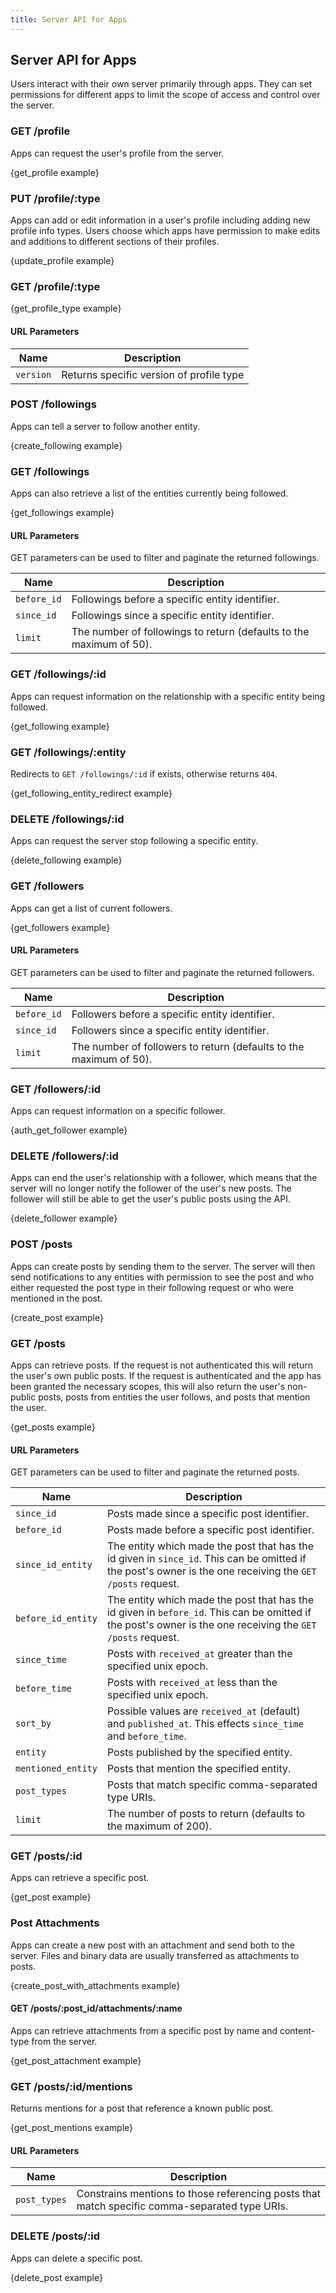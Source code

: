```yaml
---
title: Server API for Apps
---
```


## Server API for Apps

Users interact with their own server primarily through apps. They can set permissions for different apps to limit the scope of access and control over the server.

### GET /profile

Apps can request the user's profile from the server.

{get_profile example}


### PUT /profile/:type

Apps can add or edit information in a user's profile including adding new profile info types. Users choose which apps have permission to make edits and additions to different sections of their profiles.

{update_profile example}

### GET /profile/:type

{get_profile_type example}

#### URL Parameters

| Name | Description |
| ---- | ----------- |
| `version` | Returns specific version of profile type |

### POST /followings

Apps can tell a server to follow another entity.

{create_following example}


### GET /followings

Apps can also retrieve a list of the entities currently being followed.

{get_followings example}

#### URL Parameters

GET parameters can be used to filter and paginate the returned followings.

| Name | Description |
| ---- | ----------- |
| `before_id` | Followings before a specific entity identifier. |
| `since_id` | Followings since a specific entity identifier. |
| `limit` | The number of followings to return (defaults to the maximum of 50). |


### GET /followings/:id

Apps can request information on the relationship with a specific entity being followed.

{get_following example}

### GET /followings/:entity

Redirects to `GET /followings/:id` if exists, otherwise returns `404`.

{get_following_entity_redirect example}

### DELETE /followings/:id

Apps can request the server stop following a specific entity.

{delete_following example}


### GET /followers

Apps can get a list of current followers.

{get_followers example}

#### URL Parameters

GET parameters can be used to filter and paginate the returned followers.

| Name | Description |
| ---- | ----------- |
| `before_id` | Followers before a specific entity identifier. |
| `since_id` | Followers since a specific entity identifier. |
| `limit` | The number of followers to return (defaults to the maximum of 50). |


### GET /followers/:id

Apps can request information on a specific follower.

{auth_get_follower example}


### DELETE /followers/:id

Apps can end the user's relationship with a follower, which means that the server will no longer notify
the follower of the user's new posts.  The follower will still be able to get the user's public posts using the API.

{delete_follower example}


### POST /posts

Apps can create posts by sending them to the server. The server will then send notifications to any entities with permission to see the post and who either requested the post type in their following request or who were mentioned in the post.

{create_post example}


### GET /posts

Apps can retrieve posts.  If the request is not authenticated this will return the user's own public posts.
If the request is authenticated and the app has been granted the necessary scopes, this will also return
the user's non-public posts, posts from entities the user follows, and posts that mention the user.

{get_posts example}

#### URL Parameters

GET parameters can be used to filter and paginate the returned posts.

| Name | Description |
| ---- | ----------- |
| `since_id` | Posts made since a specific post identifier. |
| `before_id` | Posts made before a specific post identifier. |
| `since_id_entity` | The entity which made the post that has the id given in `since_id`.  This can be omitted if the post's owner is the one receiving the `GET /posts` request.  |
| `before_id_entity` | The entity which made the post that has the id given in `before_id`.  This can be omitted if the post's owner is the one receiving the `GET /posts` request.  |
| `since_time` | Posts with `received_at` greater than the specified unix epoch. |
| `before_time` | Posts with `received_at` less than the specified unix epoch. |
| `sort_by` | Possible values are `received_at` (default) and `published_at`. This effects `since_time` and `before_time`. |
| `entity` | Posts published by the specified entity. |
| `mentioned_entity` | Posts that mention the specified entity. |
| `post_types` | Posts that match specific comma-separated type URIs. |
| `limit` | The number of posts to return (defaults to the maximum of 200). |


### GET /posts/:id

Apps can retrieve a specific post.

{get_post example}


### Post Attachments

Apps can create a new post with an attachment and send both to the server. Files and binary data are usually transferred as attachments to posts.

{create_post_with_attachments example}

#### GET /posts/:post_id/attachments/:name

Apps can retrieve attachments from a specific post by name and content-type from the server.

{get_post_attachment example}

### GET /posts/:id/mentions

Returns mentions for a post that reference a known public post.

{get_post_mentions example}

#### URL Parameters

| Name | Description |
| ---- | ----------- |
| `post_types` | Constrains mentions to those referencing posts that match specific comma-separated type URIs. |

### DELETE /posts/:id

Apps can delete a specific post.

{delete_post example}


